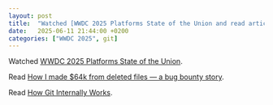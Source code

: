 ```yaml
---
layout: post
title:  "Watched [WWDC 2025 Platforms State of the Union and read article about git internals"
date:   2025-06-11 21:44:00 +0200
categories: ["WWDC 2025", git]
---
```

Watched [WWDC 2025 Platforms State of the Union](https://developer.apple.com/videos/play/wwdc2025/102).

Read [How I made $64k from deleted files — a bug bounty story](https://medium.com/@sharon.brizinov/how-i-made-64k-from-deleted-files-a-bug-bounty-story-c5bd3a6f5f9b).

Read [How Git Internally Works](https://octobot.medium.com/how-git-internally-works-1f0932067bee).
